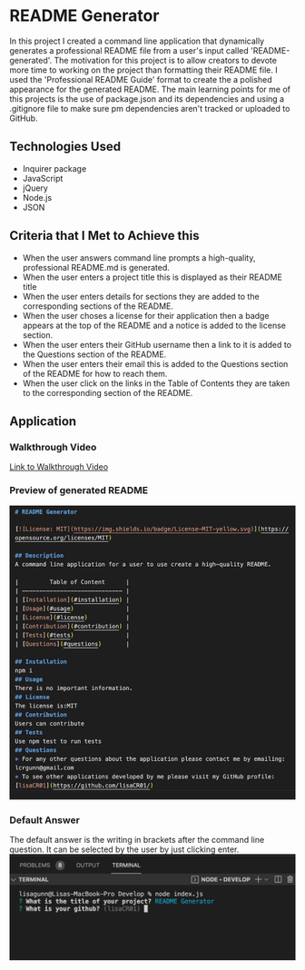 # README Generator
In this project I created a command line application that dynamically generates a professional README file from a user's input called 'README-generated'. The motivation for this project is to allow creators to devote more time to working on the project than formatting their README file. I used the 'Professional README Guide' format to create the a polished appearance for the generated README. The main learning points for me of this projects is the use of package.json and its dependencies and using a .gitignore file to make sure pm dependencies aren't tracked or uploaded to GitHub. 

## Technologies Used
* Inquirer package
* JavaScript
* jQuery
* Node.js
* JSON

## Criteria that I Met to Achieve this
* When the user answers command line prompts a high-quality, professional README.md is generated.
* When the user enters a project title this is displayed as their README title
* When the user enters details for sections they are added to the corresponding sections of the README.
* When the user choses a license for their application then a badge appears at the top of the README and a notice is added to the license section.
* When the user enters their GitHub username then a link to it is added to the Questions section of the README.
* When the user enters their email this is added to the Questions section of the README for how to reach them.
* When the user click on the links in the Table of Contents they are taken to the corresponding section of the README. 

## Application 

### Walkthrough Video
[Link to Walkthrough Video](https://drive.google.com/file/d/1zxD-1cracDrrw2A4JiQZFUxALDhSm2VG/view)

### Preview of generated README
![README Preview](./Develop/Images/Preview-README.jpg?raw=true)
### Default Answer
The default answer is the writing in brackets after the command line question. It can be selected by the user by just clicking enter.
![Default Answer](./Develop/Images/Default-Answer.jpg?raw=true)
